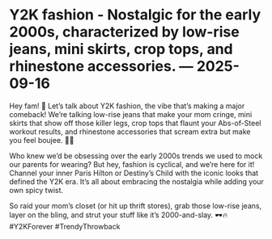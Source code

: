 # Y2K fashion - Nostalgic for the early 2000s, characterized by low-rise jeans, mini skirts, crop tops, and rhinestone accessories. — 2025-09-16

Hey fam! 🌟 Let’s talk about Y2K fashion, the vibe that’s making a major comeback! We’re talking low-rise jeans that make your mom cringe, mini skirts that show off those killer legs, crop tops that flaunt your Abs-of-Steel workout results, and rhinestone accessories that scream extra but make you feel boujee. 💎✨

Who knew we’d be obsessing over the early 2000s trends we used to mock our parents for wearing? But hey, fashion is cyclical, and we’re here for it! Channel your inner Paris Hilton or Destiny’s Child with the iconic looks that defined the Y2K era. It’s all about embracing the nostalgia while adding your own spicy twist.

So raid your mom’s closet (or hit up thrift stores), grab those low-rise jeans, layer on the bling, and strut your stuff like it’s 2000-and-slay. 🕶️🔥 #Y2KForever #TrendyThrowback